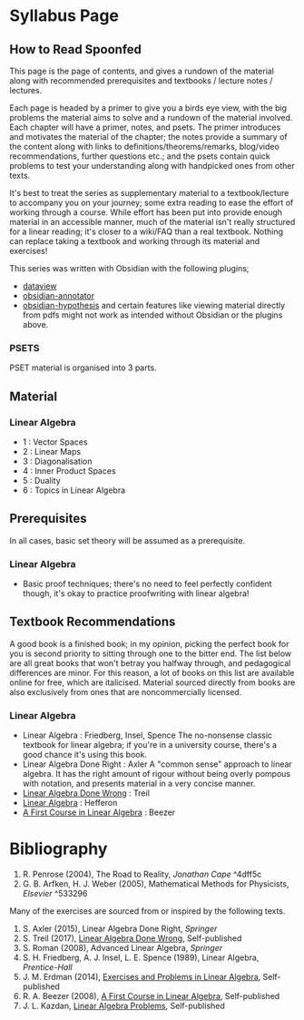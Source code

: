 # Syllabus Page
## How to Read Spoonfed
This page is the page of contents, and gives a rundown of the material along with recommended prerequisites and textbooks / lecture notes / lectures.

Each page is headed by a primer to give you a birds eye view, with the big problems the material aims to solve and a rundown of the material involved.
Each chapter will have a primer, notes, and psets. The primer introduces and motivates the material of the chapter; the notes provide a summary of the content along with links to definitions/theorems/remarks, blog/video recommendations, further questions etc.; and the psets contain quick problems to test your understanding along with handpicked ones from other texts.

It's best to treat the series as supplementary material to a textbook/lecture to accompany you on your journey; some extra reading to ease the effort of working through a course. While effort has been put into provide enough material in an accessible manner, much of the material isn't really structured for a linear reading; it's closer to a wiki/FAQ than a real textbook. Nothing can replace taking a textbook and working through its material and exercises!

This series was written with Obsidian with the following plugins;
- [dataview](https://github.com/blacksmithgu/obsidian-dataview)
- [obsidian-annotator](https://github.com/elias-sundqvist/obsidian-annotator)
- [obsidian-hypothesis](https://github.com/weichenw/obsidian-hypothesis-plugin)
and certain features like viewing material directly from pdfs might not work as intended without Obsidian or the plugins above.

### **PSETS**
PSET material is organised into 3 parts. 

## Material
### **Linear Algebra**
- 1 : Vector Spaces
- 2 : Linear Maps
- 3 : Diagonalisation
- 4 : Inner Product Spaces
- 5 : Duality
- 6 : Topics in Linear Algebra

## Prerequisites
In all cases, basic set theory will be assumed as a prerequisite.
### **Linear Algebra**
- Basic proof techniques; there's no need to feel perfectly confident though, it's okay to practice proofwriting with linear algebra!

## Textbook Recommendations
A good book is a finished book; in my opinion, picking the perfect book for you is second priority to sitting through one to the bitter end. The list below are all great books that won't betray you halfway through, and pedagogical differences are minor.
For this reason, a lot of books on this list are available online for free, which are italicised. Material sourced directly from books are also exclusively from ones that are noncommercially licensed.

### **Linear Algebra**
- Linear Algebra : Friedberg, Insel, Spence
The no-nonsense classic textbook for linear algebra; if you're in a university course, there's a good chance it's using this book.
- Linear Algebra Done Right : Axler
A "common sense" approach to linear algebra. It has the right amount of rigour without being overly pompous with notation, and presents material in a very concise manner.
- [Linear Algebra Done Wrong](https://www.math.brown.edu/streil/papers/LADW/LADW_2017-09-04.pdf?msclkid=3b094269c6dd11ec94cdad21a02a0154) : Treil
- [Linear Algebra](https://www.algebra.com/algebra/college/linear/hefferon.pdf?msclkid=deac564dc6dc11ec9497a5c21e31b0ac) : Hefferon
- [A First Course in Linear Algebra](http://linear.ups.edu/download/fcla-electric-2.00.pdf) : Beezer

# Bibliography
1. R. Penrose (2004), The Road to Reality, *Jonathan Cape* ^4dff5c
2. G. B. Arfken, H. J. Weber (2005), Mathematical Methods for Physicists, *Elsevier* ^533296

Many of the exercises are sourced from or inspired by the following texts. 
1. S. Axler (2015), Linear Algebra Done Right, *Springer*
2. S. Treil (2017), [Linear Algebra Done Wrong](https://www.math.brown.edu/streil/papers/LADW/LADW_2017-09-04.pdf?msclkid=3b094269c6dd11ec94cdad21a02a0154), Self-published
3. S. Roman (2008), Advanced Linear Algebra, *Springer*
4. S. H. Friedberg, A. J. Insel, L. E. Spence (1989), Linear Algebra, *Prentice-Hall*
5. J. M. Erdman (2014), [Exercises and Problems in Linear Algebra](https://web.pdx.edu/~erdman/LINALG/Linalg_pdf.pdf?msclkid=a1f37383c6db11ec9ca139829eee80e5), Self-published
6. R. A. Beezer (2008), [A First Course in Linear Algebra](http://linear.ups.edu/download/fcla-electric-2.00.pdf), Self-published
7. J. L. Kazdan, [Linear Algebra Problems](https://www2.math.upenn.edu/~kazdan/504/la.pdf?msclkid=a1f3ee9cc6db11ec84fef6304df0725c), Self-published